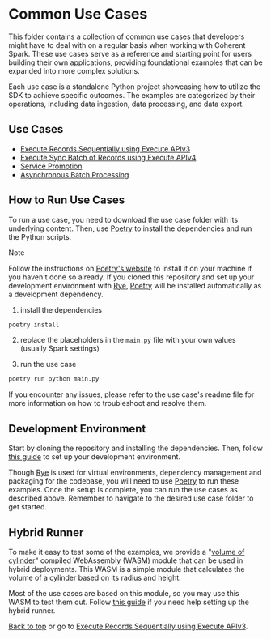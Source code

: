 <!-- markdownlint-disable-file MD029 -->
# Common Use Cases

This folder contains a collection of common use cases that developers might have to
deal with on a regular basis when working with Coherent Spark. These use cases serve
as a reference and starting point for users building their own applications, providing
foundational examples that can be expanded into more complex solutions.

Each use case is a standalone Python project showcasing how to utilize the SDK
to achieve specific outcomes. The examples are categorized by their operations,
including data ingestion, data processing, and data export.

## Use Cases

- [Execute Records Sequentially using Execute APIv3](api_v3_for_loop/readme.md)
- [Execute Sync Batch of Records using Execute APIv4](api_v4_sync_batch/readme.md)
- [Service Promotion](service_promotion/readme.md)
- [Asynchronous Batch Processing](async_batch/readme.md)

## How to Run Use Cases

To run a use case, you need to download the use case folder with its underlying
content. Then, use [Poetry][poetry] to install the dependencies and run the
Python scripts.

> [!NOTE]
> Follow the instructions on [Poetry's website](https://python-poetry.org/docs/)
> to install it on your machine if you haven't done so already. If you cloned this
> repository and set up your development environment with [Rye], [Poetry] will be
> installed automatically as a development dependency.

1. install the dependencies

```bash
poetry install
```

2. replace the placeholders in the `main.py` file with your own values (usually Spark settings)

3. run the use case

```bash
poetry run python main.py
```

If you encounter any issues, please refer to the use case's readme file for more
information on how to troubleshoot and resolve them.

## Development Environment

Start by cloning the repository and installing the dependencies. Then, follow
[this guide][contributing-url] to set up your development environment.

Though [Rye] is used for virtual environments, dependency management and packaging
for the codebase, you will need to use [Poetry] to run these examples. Once the setup
is complete, you can run the use cases as described above. Remember to navigate to
the desired use case folder to get started.

## Hybrid Runner

To make it easy to test some of the examples, we provide a "[volume of cylinder](volume-cylinder.zip)"
compiled WebAssembly (WASM) module that can be used in hybrid deployments. This WASM is
a simple module that calculates the volume of a cylinder based on its radius and height.

Most of the use cases are based on this module, so you may use this WASM to test
them out. Follow [this guide][hybrid-runner] if you need help setting up the hybrid
runner.

[Back to top](#common-use-cases) or go to [Execute Records Sequentially using Execute APIv3](api_v3_for_loop).

<!-- References -->
[contributing-url]: https://github.com/Coherent-Partners/spark-python-sdk/blob/main/CONTRIBUTING.md
[hybrid-runner]: https://github.com/Coherent-Partners/spark-python-sdk/blob/main/docs/wasm/readme.md
[poetry]: https://python-poetry.org/
[rye]: https://rye-up.com/
